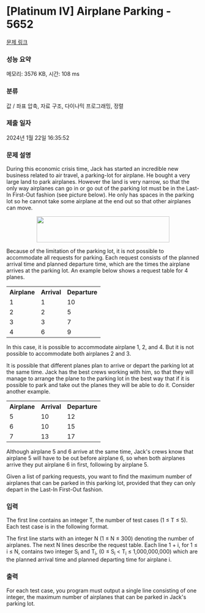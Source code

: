 # [Platinum IV] Airplane Parking - 5652 

[문제 링크](https://www.acmicpc.net/problem/5652) 

### 성능 요약

메모리: 3576 KB, 시간: 108 ms

### 분류

값 / 좌표 압축, 자료 구조, 다이나믹 프로그래밍, 정렬

### 제출 일자

2024년 1월 22일 16:35:52

### 문제 설명

<p>During this economic crisis time, Jack has started an incredible new business related to air travel, a parking-lot for airplane. He bought a very large land to park airplanes. However the land is very narrow, so that the only way airplanes can go in or go out of the parking lot must be in the Last-In First-Out fashion (see picture below). He only has spaces in the parking lot so he cannot take some airplane at the end out so that other airplanes can move.</p>

<p style="text-align: center;"><img alt="" src="" style="width: 347px; height: 68px;"></p>

<p>Because of the limitation of the parking lot, it is not possible to accommodate all requests for parking. Each request consists of the planned arrival time and planned departure time, which are the times the airplane arrives at the parking lot. An example below shows a request table for 4 planes.</p>

<table class="table table-bordered table-center-30 th-center td-center">
	<tbody>
		<tr>
			<th>Airplane</th>
			<th>Arrival</th>
			<th>Departure</th>
		</tr>
		<tr>
			<td>1</td>
			<td>1</td>
			<td>10</td>
		</tr>
		<tr>
			<td>2</td>
			<td>2</td>
			<td>5</td>
		</tr>
		<tr>
			<td>3</td>
			<td>3</td>
			<td>7</td>
		</tr>
		<tr>
			<td>4</td>
			<td>6</td>
			<td>9</td>
		</tr>
	</tbody>
</table>

<p>In this case, it is possible to accommodate airplane 1, 2, and 4. But it is not possible to accommodate both airplanes 2 and 3.</p>

<p>It is possible that different planes plan to arrive or depart the parking lot at the same time. Jack has the best crews working with him, so that they will manage to arrange the plane to the parking lot in the best way that if it is possible to park and take out the planes they will be able to do it. Consider another example.</p>

<table class="table table-bordered table-center-30 th-center td-center">
	<tbody>
		<tr>
			<th>Airplane</th>
			<th>Arrival</th>
			<th>Departure</th>
		</tr>
		<tr>
			<td>5</td>
			<td>10</td>
			<td>12</td>
		</tr>
		<tr>
			<td>6</td>
			<td>10</td>
			<td>15</td>
		</tr>
		<tr>
			<td>7</td>
			<td>13</td>
			<td>17</td>
		</tr>
	</tbody>
</table>

<p>Although airplane 5 and 6 arrive at the same time, Jack's crews know that airplane 5 will have to be out before airplane 6, so when both airplanes arrive they put airplane 6 in first, following by airplane 5.</p>

<p>Given a list of parking requests, you want to find the maximum number of airplanes that can be parked in this parking lot, provided that they can only depart in the Last-In First-Out fashion.</p>

### 입력 

 <p>The first line contains an integer T, the number of test cases (1 ≤ T ≤ 5). Each test case is in the following format.</p>

<p>The first line starts with an integer N (1 ≤ N ≤ 300) denoting the number of airplanes. The next N lines describe the request table. Each line 1 + i, for 1 ≤ i ≤ N, contains two integer S<sub>i</sub> and T<sub>i</sub>, (0 ≤ S<sub>i</sub> < T<sub>i</sub> ≤ 1,000,000,000) which are the planned arrival time and planned departing time for airplane i.</p>

### 출력 

 <p>For each test case, you program must output a single line consisting of one integer, the maximum number of airplanes that can be parked in Jack's parking lot.</p>

